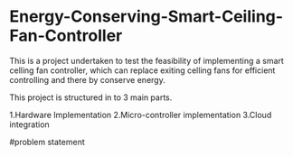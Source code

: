 # Energy-Conserving-Smart-Ceiling-Fan-Controller
This is a project undertaken to test the feasibility of implementing a smart celling fan controller, which can replace exiting celling fans for efficient controlling and there by conserve energy. 

This project is structured in to 3 main parts.

  1.Hardware Implementation
  2.Micro-controller implementation
  3.Cloud integration

#problem statement
